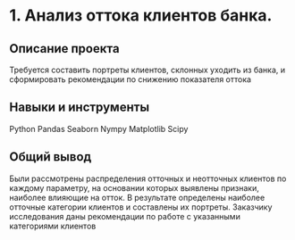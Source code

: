 # 1. Анализ оттока клиентов банка.

## Описание проекта
Требуется составить портреты клиентов, склонных уходить из банка, и сформировать рекомендации по снижению показателя оттока 

## Навыки и инструменты
Python
Pandas
Seaborn
Nympy
Matplotlib
Scipy

## Общий вывод
Были рассмотрены распределения отточных и неотточных клиентов по каждому параметру, на основании которых выявлены признаки, наиболее влияющие на отток. 
В результате определены наиболее отточные категории клиентов и составлены их портреты. Заказчику исследования даны рекомендации по работе с указанными категориями клиентов 


